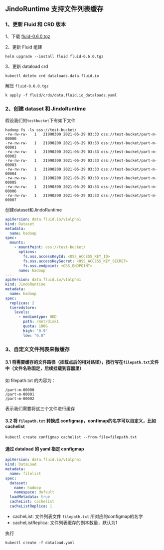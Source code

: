 ## JindoRuntime 支持文件列表缓存

### 1、更新 Fluid 和 CRD 版本
1、下载 [fluid-0.6.0.tgz](http://smartdata-binary.oss-cn-shanghai.aliyuncs.com/fluid/filecache/fluid-0.6.0.tgz)

2、更新 Fluid 组建
```shell
helm upgrade --install fluid fluid-0.6.0.tgz
```

3、更新 dataload crd
```shell
kubectl delete crd dataloads.data.fluid.io
```
解压 `fluid-0.6.0.tgz`

```shell
k apply -f fluid/crds/data.fluid.io_dataloads.yaml
```

### 2、创建 dataset 和 JindoRuntime

假设我们的`testbucket`下有如下文件
```shell
hadoop fs -ls oss://test-bucket/
-rw-rw-rw-   1   21990300 2021-06-29 03:33 oss://test-bucket/part-m-00000
-rw-rw-rw-   1   21990200 2021-06-29 03:33 oss://test-bucket/part-m-00001
-rw-rw-rw-   1   21990200 2021-06-29 03:33 oss://test-bucket/part-m-00002
-rw-rw-rw-   1   21990300 2021-06-29 03:33 oss://test-bucket/part-m-00003
-rw-rw-rw-   1   21990200 2021-06-29 03:33 oss://test-bucket/part-m-00004
-rw-rw-rw-   1   21990200 2021-06-29 03:33 oss://test-bucket/part-m-00005
-rw-rw-rw-   1   21990300 2021-06-29 03:33 oss://test-bucket/part-m-00006
-rw-rw-rw-   1   21990200 2021-06-29 03:33 oss://test-bucket/part-m-00007
```
创建dataset和JindoRuntime

```yaml
apiVersion: data.fluid.io/v1alpha1
kind: Dataset
metadata:
  name: hadoop
spec:
  mounts:
    - mountPoint: oss://test-bucket/
      options:
        fs.oss.accessKeyId: <OSS_ACCESS_KEY_ID>
        fs.oss.accessKeySecret: <OSS_ACCESS_KEY_SECRET>
        fs.oss.endpoint: <OSS_ENDPOINT> 
      name: hadoop
---
apiVersion: data.fluid.io/v1alpha1
kind: JindoRuntime
metadata:
  name: hadoop
spec:
  replicas: 2
  tieredstore:
    levels:
      - mediumtype: HDD
        path: /mnt/disk1
        quota: 100G
        high: "0.9"
        low: "0.8"
```
### 3、自定义文件列表来做缓存

#### 3.1 将需要缓存的文件路径（挂载点后的相对路径），按行写在`filepath.txt`文件中（文件名称固定，后续挂载到容器里）
如 filepath.txt 的内容为：
```shell
/part-m-00000
/part-m-00001
/part-m-00002
```
表示我们需要将这三个文件进行缓存

#### 3.2 将 `filepath.txt` 转换成 configmap，confimap的名字可以自定义，比如 cachelist
```shell
kubectl create configmap cachelist --from-file=filepath.txt
```

#### 通过 dataload 的 yaml 指定 configmap
```yaml
apiVersion: data.fluid.io/v1alpha1
kind: DataLoad
metadata:
  name: filelist
spec:
  dataset:
    name: hadoop
    namespace: default
  loadMetadata: true
  cacheList: cachelist
  cacheListReplica: 1
```
* cacheList: 文件列表文件 `filepath.txt` 所对应的configmap的名字
* cacheListReplica: 文件列表缓存的副本数量，默认为1

执行

```shell
kubectl create -f dataload.yaml
```